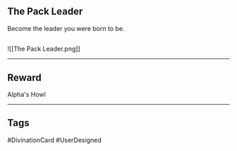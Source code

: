 ## The Pack Leader
Become the leader you were born to be.
## 
![[The Pack Leader.png]]

---
## Reward
Alpha's Howl

---
## Tags
#DivinationCard
#UserDesigned